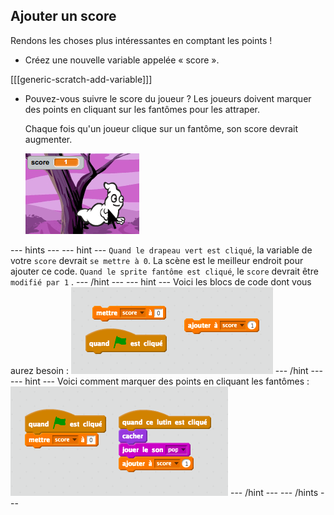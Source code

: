 ## Ajouter un score

Rendons les choses plus intéressantes en comptant les points !

+ Créez une nouvelle variable appelée « score ».

[[[generic-scratch-add-variable]]]

+ Pouvez-vous suivre le score du joueur ? Les joueurs doivent marquer des points en cliquant sur les fantômes pour les attraper.
    
    Chaque fois qu'un joueur clique sur un fantôme, son score devrait augmenter.
    
    ![Augmenter la score](images/ghost-score-test.png)

\--- hints \--- \--- hint \--- `Quand le drapeau vert est cliqué`, la variable de votre `score` devrait `se mettre à 0`. La scène est le meilleur endroit pour ajouter ce code. `Quand le sprite fantôme est cliqué`, le `score` devrait être `modifié par 1` . \--- /hint \--- \--- hint \--- Voici les blocs de code dont vous aurez besoin : ![screenshot](images/ghost-score-blocks.png) \--- /hint \--- \--- hint \--- Voici comment marquer des points en cliquant les fantômes : ![screenshot](images/ghost-score-code.png) \--- /hint \--- \--- /hints \---